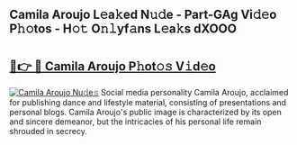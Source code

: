 ## Camila Aroujo L𝚎a𝚔ed N𝚞𝚍e - Part-GAg Vi𝚍𝚎o P𝚑𝚘tos - H𝚘𝚝 O𝚗𝚕yf𝚊ns L𝚎a𝚔s dXOOO

# <h2><a href="http://kf7b1us.oniu.top/?m=Camila+Aroujo">🔗👉 🔴 Camila Aroujo P𝚑ot𝚘𝚜 V𝚒d𝚎o</a></h2>

[![Camila Aroujo Nu𝚍e𝚜](https://i.imgur.com/0qMVB7G.gif)](http://kf7b1us.oniu.top/?m=Camila+Aroujo)
Social media personality Camila Aroujo, acclaimed for publishing dance and lifestyle material, consisting of presentations and personal blogs. Camila Aroujo's public image is characterized by its open and sincere demeanor, but the intricacies of his personal life remain shrouded in secrecy.  
